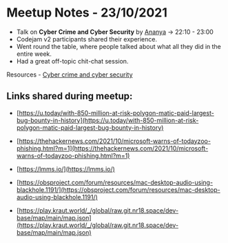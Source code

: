 # Meetup Notes - 23/10/2021

- Talk on **Cyber Crime and Cyber Security** by [Ananya](https://github.com/Ananya2003Gupta) -> 22:10 - 23:00
- Codejam v2 participants shared their experience.
- Went round the table, where people talked about what all they did in the entire week.
- Had a great off-topic chit-chat session.

Resources - [Cyber crime and cyber security](https://drive.google.com/file/d/1DMWaYyLsfgMhIBis6BoRuroA3ee03ttF/view?usp=sharing)

## Links shared during meetup:

- [https://u.today/with-850-million-at-risk-polygon-matic-paid-largest-bug-bounty-in-history](https://u.today/with-850-million-at-risk-polygon-matic-paid-largest-bug-bounty-in-history)

- [https://thehackernews.com/2021/10/microsoft-warns-of-todayzoo-phishing.html?m=1](https://thehackernews.com/2021/10/microsoft-warns-of-todayzoo-phishing.html?m=1)

- [https://lmms.io/](https://lmms.io/)

- [https://obsproject.com/forum/resources/mac-desktop-audio-using-blackhole.1191/](https://obsproject.com/forum/resources/mac-desktop-audio-using-blackhole.1191/)

- [https://play.kraut.world/_/global/raw.git.nr18.space/dev-base/map/main/map.json](https://play.kraut.world/_/global/raw.git.nr18.space/dev-base/map/main/map.json)

